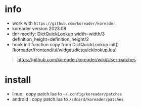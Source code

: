# info

- work with `https://github.com/koreader/koreader`
- koreader version 2023.08
- tlnr modify: DictQuickLookup width=width/3 definition_height=definition_height/2
- hook init function copy from DictQuickLookup.init() [koreader/frontend/ui/widget/dictquicklookup.lua]
> https://github.com/koreader/koreader/wiki/User-patches

# install

- linux : copy patch.lua to `~/.config/koreader/patches`
- android : copy patch.lua to `/sdcard/koreader/patches`
